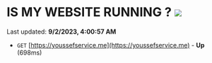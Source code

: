 # IS MY WEBSITE RUNNING ? [![](https://img.shields.io/static/v1?label=Sponsor&message=%E2%9D%A4&logo=GitHub&color=%23fe8e86)](https://github.com/sponsors/<username>)

Last updated: **9/2/2023, 4:00:57 AM**

- `GET` [https://youssefservice.me](https://youssefservice.me) - **Up** (698ms)

